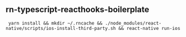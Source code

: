 ## rn-typescript-reacthooks-boilerplate

```
 yarn install && mkdir ~/.rncache && ./node_modules/react-native/scripts/ios-install-third-party.sh && react-native run-ios 
```